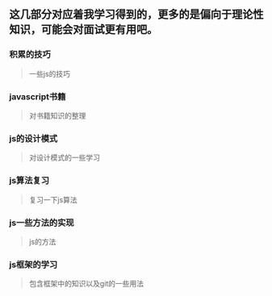 ## 这几部分对应着我学习得到的，更多的是偏向于理论性知识，可能会对面试更有用吧。

### 积累的技巧

> 一些js的技巧

### javascript书籍

> 对书籍知识的整理

### js的设计模式

> 对设计模式的一些学习

### js算法复习

> 复习一下js算法

### js一些方法的实现

> js的方法

### js框架的学习

> 包含框架中的知识以及git的一些用法